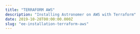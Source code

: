 ```yaml
---
title: "TERRAFORM AWS"
description: "Installing Astronomer on AWS with Terraform"
date: 2019-10-28T00:00:00.000Z
slug: "ee-installation-terraform-aws"
---
```


